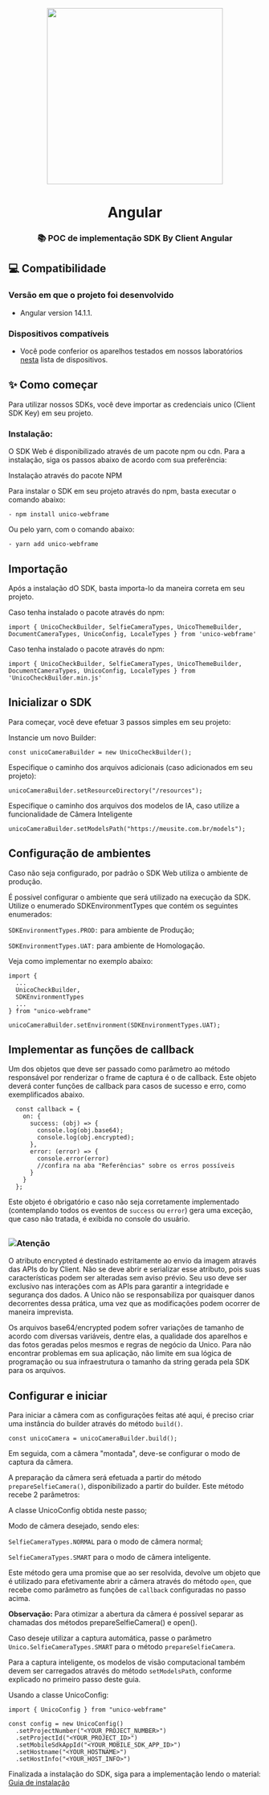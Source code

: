 <p align='center'>
  <a href='https://unico.io'>
    <img width='350' src='https://unico.io/wp-content/uploads/2024/05/idcloud-horizontal-color.svg'></img>
  </a>
</p>

<h1 align='center'>Angular</h1>

<div align='center'>

### 📚 POC de implementação SDK By Client Angular

</div>

## 💻 Compatibilidade

### Versão em que o projeto foi desenvolvido

- Angular version 14.1.1.

### Dispositivos compatíveis

- Você pode conferior os aparelhos testados em nossos laboratórios <a href='https://devcenter.unico.io/idcloud/integracao/integracao-by-unico/visao-geral#dispositivos-compativeis'>nesta</a> lista de dispositivos.

## ✨ Como começar

Para utilizar nossos SDKs, você deve importar as credenciais unico (Client SDK Key) em seu projeto.

### Instalação:

O SDK Web é disponibilizado através de um pacote npm ou cdn. Para a instalação, siga os passos abaixo de acordo com sua preferência:

Instalação através do pacote NPM​

Para instalar o SDK em seu projeto através do npm, basta executar o comando abaixo:

```- npm install unico-webframe```

Ou pelo yarn, com o comando abaixo:

```- yarn add unico-webframe```

## Importação

Após a instalação dO SDK, basta importa-lo da maneira correta em seu projeto.

Caso tenha instalado o pacote através do npm:

```import { UnicoCheckBuilder, SelfieCameraTypes, UnicoThemeBuilder, DocumentCameraTypes, UnicoConfig, LocaleTypes } from 'unico-webframe'```

Caso tenha instalado o pacote através do npm:

```import { UnicoCheckBuilder, SelfieCameraTypes, UnicoThemeBuilder, DocumentCameraTypes, UnicoConfig, LocaleTypes } from 'UnicoCheckBuilder.min.js'```

## Inicializar o SDK

Para começar, você deve efetuar 3 passos simples em seu projeto:

Instancie um novo Builder:

```const unicoCameraBuilder = new UnicoCheckBuilder();```

Especifique o caminho dos arquivos adicionais (caso adicionados em seu projeto):

```unicoCameraBuilder.setResourceDirectory("/resources");```

Especifique o caminho dos arquivos dos modelos de IA, caso utilize a funcionalidade de Câmera Inteligente

```unicoCameraBuilder.setModelsPath("https://meusite.com.br/models");```

## Configuração de ambientes

Caso não seja configurado, por padrão o SDK Web utiliza o ambiente de produção.

É possível configurar o ambiente que será utilizado na execução da SDK. Utilize o enumerado SDKEnvironmentTypes que contém os seguintes enumerados:

```SDKEnvironmentTypes.PROD:``` para ambiente de Produção;

```SDKEnvironmentTypes.UAT:``` para ambiente de Homologação.

Veja como implementar no exemplo abaixo:

```
import {
  ...
  UnicoCheckBuilder,
  SDKEnvironmentTypes
  ...
} from "unico-webframe"

unicoCameraBuilder.setEnvironment(SDKEnvironmentTypes.UAT);
```

## Implementar as funções de callback

Um dos objetos que deve ser passado como parâmetro ao método responsável por renderizar o frame de captura é o de callback. Este objeto deverá conter funções de callback para casos de sucesso e erro, como exemplificados abaixo.

```
  const callback = {
    on: {
      success: (obj) => {
        console.log(obj.base64);
        console.log(obj.encrypted);        
      },
      error: (error) => {
        console.error(error)
        //confira na aba "Referências" sobre os erros possíveis
      }
    }
  };
```

Este objeto é obrigatório e caso não seja corretamente implementado (contemplando todos os eventos de ```success``` ou ```error```) gera uma exceção, que caso não tratada, é exibida no console do usuário.

##

### ![Atenção](https://img.shields.io/badge/⚠️%20Atenção-red)

O atributo encrypted é destinado estritamente ao envio da imagem através das APIs do by Client. Não se deve abrir e serializar esse atributo, pois suas características podem ser alteradas sem aviso prévio. Seu uso deve ser exclusivo nas interações com as APIs para garantir a integridade e segurança dos dados. A Unico não se responsabiliza por quaisquer danos decorrentes dessa prática, uma vez que as modificações podem ocorrer de maneira imprevista.

Os arquivos base64/encrypted podem sofrer variações de tamanho de acordo com diversas variáveis, dentre elas, a qualidade dos aparelhos e das fotos geradas pelos mesmos e regras de negócio da Unico. Para não encontrar problemas em sua aplicação, não limite em sua lógica de programação ou sua infraestrutura o tamanho da string gerada pela SDK para os arquivos.

## Configurar e iniciar

Para iniciar a câmera com as configurações feitas até aqui, é preciso criar uma instância do builder através do método ```build()```.

```const unicoCamera = unicoCameraBuilder.build();```

Em seguida, com a câmera "montada", deve-se configurar o modo de captura da câmera.

A preparação da câmera será efetuada a partir do método ```prepareSelfieCamera()```, disponibilizado a partir do builder. Este método recebe 2 parâmetros:

A classe UnicoConfig obtida neste passo;

Modo de câmera desejado, sendo eles:

```SelfieCameraTypes.NORMAL``` para o modo de câmera normal;

```SelfieCameraTypes.SMART``` para o modo de câmera inteligente.

Este método gera uma promise que ao ser resolvida, devolve um objeto que é utilizado para efetivamente abrir a câmera através do método ```open```, que recebe como parâmetro as funções de ```callback``` configuradas no passo acima.

**Observação:** Para otimizar a abertura da câmera é possível separar as chamadas dos métodos prepareSelfieCamera() e open().

Caso deseje utilizar a captura automática, passe o parâmetro ```Unico.SelfieCameraTypes.SMART``` para o método ```prepareSelfieCamera```.

Para a captura inteligente, os modelos de visão computacional também devem ser carregados através do método ```setModelsPath```, conforme explicado no primeiro passo deste guia.

Usando a classe UnicoConfig:

```
import { UnicoConfig } from "unico-webframe"

const config = new UnicoConfig()
  .setProjectNumber("<YOUR_PROJECT_NUMBER>")
  .setProjectId("<YOUR_PROJECT_ID>")
  .setMobileSdkAppId("<YOUR_MOBILE_SDK_APP_ID>")
  .setHostname("<YOUR_HOSTNAME>")
  .setHostInfo("<YOUR_HOST_INFO>")
```

Finalizada a instalação do SDK, siga para a implementação lendo o material: <a href='https://devcenter.unico.io/idcloud/integracao/sdk/integracao-sdks/sdk-web/guia-de-instalacao'>Guia de instalação</a>

